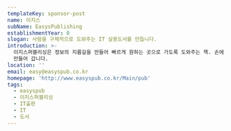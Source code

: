 ```yaml
---
templateKey: sponsor-post
name: 이지스
subName: EasysPublishing
establishmentYear: 0
slogan: 사람을 구체적으로 도와주는 IT 실용도서를 만듭니다.
introduction: >-
  이지스퍼블리싱은 정보의 지름길을 만들어 빠르게 원하는 곳으로 가도록 도와주는 책. 손에 잡히는 이익을 얻을 수 있도록 도움이 되는 책을
  만들어 갑니다.
location: ''
email: easy@easyspub.co.kr
homepage: 'http://www.easyspub.co.kr/Main/pub'
tags:
  - easyspub
  - 이지스퍼블리싱
  - IT출판
  - IT
  - 도서
---
```


